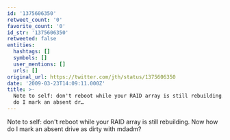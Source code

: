 ```yaml
---
id: '1375606350'
retweet_count: '0'
favorite_count: '0'
id_str: '1375606350'
retweeted: false
entities:
  hashtags: []
  symbols: []
  user_mentions: []
  urls: []
original_url: https://twitter.com/jth/status/1375606350
date: '2009-03-23T14:09:11.000Z'
title: >-
  Note to self: don't reboot while your RAID array is still rebuilding. Now how
  do I mark an absent dr…
---
```


Note to self: don't reboot while your RAID array is still rebuilding. Now how do I mark an absent drive as dirty with mdadm?